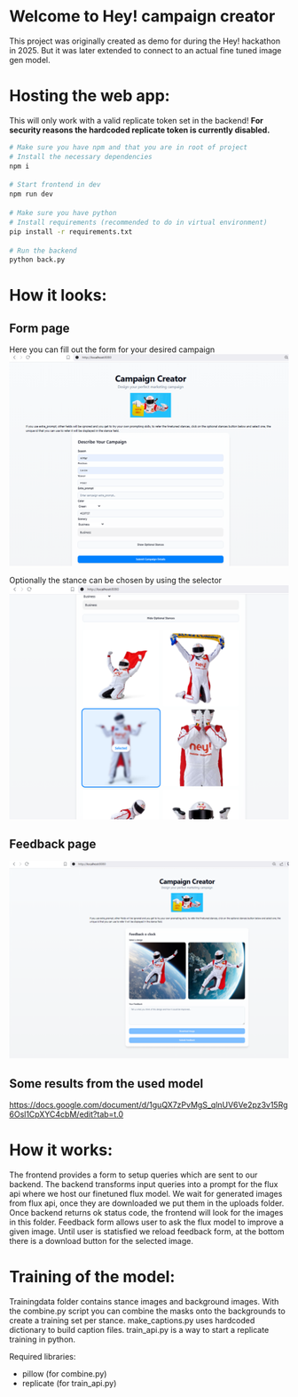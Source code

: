 # Welcome to Hey! campaign creator
This project was originally created as demo for during the Hey! hackathon in 2025.
But it was later extended to connect to an actual fine tuned image gen model.

# Hosting the web app:
This will only work with a valid replicate token set in the backend!
**For security reasons the hardcoded replicate token is currently disabled.**

```sh
# Make sure you have npm and that you are in root of project
# Install the necessary dependencies
npm i

# Start frontend in dev
npm run dev

# Make sure you have python
# Install requirements (recommended to do in virtual environment)
pip install -r requirements.txt

# Run the backend
python back.py
```

# How it looks:
## Form page
Here you can fill out the form for your desired campaign
![form](image.png)

Optionally the stance can be chosen by using the selector
![stances](image-1.png)

## Feedback page
![alt text](image-2.png)

## Some results from the used model
https://docs.google.com/document/d/1guQX7zPvMgS_qlnUV6Ve2pz3v15Rg6Osl1CpXYC4cbM/edit?tab=t.0

# How it works:
The frontend provides a form to setup queries which are sent to our backend.
The backend transforms input queries into a prompt for the flux api where we host our finetuned flux model.
We wait for generated images from flux api, once they are downloaded we put them in the uploads folder.
Once backend returns ok status code, the frontend will look for the images in this folder.
Feedback form allows user to ask the flux model to improve a given image.
Until user is statisfied we reload feedback form, at the bottom there is a download button for the selected image.

# Training of the model:
Trainingdata folder contains stance images and background images.
With the combine.py script you can combine the masks onto the backgrounds to create a training set per stance.
make_captions.py uses hardcoded dictionary to build caption files.
train_api.py is a way to start a replicate training in python.

Required libraries:
- pillow (for combine.py)
- replicate (for train_api.py)